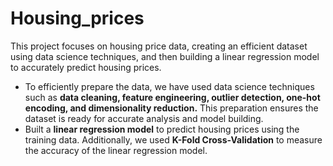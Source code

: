 # Housing_prices
This project focuses on housing price data, creating an efficient dataset using data science techniques, and then building a linear regression model to accurately predict housing prices.

* To efficiently prepare the data, we have used data science techniques such as **data cleaning, feature engineering, outlier detection, one-hot encoding, and dimensionality reduction.** This preparation ensures the dataset is ready for accurate analysis and model building.
* Built a **linear regression model** to predict housing prices using the training data. Additionally, we used **K-Fold Cross-Validation** to measure the accuracy of the linear regression model.
